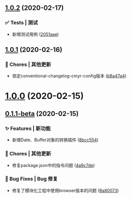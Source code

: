 ## [1.0.2](https://github.com/CaoMeiYouRen/safe-json-type-plugins/compare/v1.0.1...v1.0.2) (2020-02-17)


### ✅ Tests | 测试

* 新增测试用例 ([2051aae](https://github.com/CaoMeiYouRen/safe-json-type-plugins/commit/2051aae))



## [1.0.1](https://github.com/CaoMeiYouRen/safe-json-type-plugins/compare/v1.0.0...v1.0.1) (2020-02-16)


### 🎫 Chores | 其他更新

* 锁定conventional-changelog-cmyr-config版本 ([b8a47a4](https://github.com/CaoMeiYouRen/safe-json-type-plugins/commit/b8a47a4))



# [1.0.0](https://github.com/CaoMeiYouRen/safe-json-type-plugins/compare/v0.1.1-beta...v1.0.0) (2020-02-15)



## [0.1.1-beta](https://github.com/CaoMeiYouRen/safe-json-type-plugins/compare/8bcc554...v0.1.1-beta) (2020-02-15)


### ✨ Features | 新功能

* 新增Date、Buffer对象的转换插件 ([8bcc554](https://github.com/CaoMeiYouRen/safe-json-type-plugins/commit/8bcc554))


### 🎫 Chores | 其他更新

* 修复package.json中的指令问题 ([4a9c7de](https://github.com/CaoMeiYouRen/safe-json-type-plugins/commit/4a9c7de))


### 🐛 Bug Fixes | Bug 修复

* 修复了模块化工程中使用browser版本的问题 ([8a80073](https://github.com/CaoMeiYouRen/safe-json-type-plugins/commit/8a80073))



